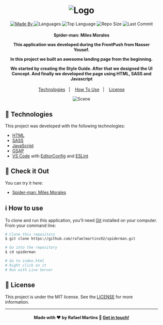 <h1 align="center">
    <img alt="Logo" src="img/spiderman-text.png" />
    <br>
</h1>

<p align="center">
  <a href="https://www.linkedin.com/in/rafael-martins92/">
  <img alt="Made By" src="https://img.shields.io/static/v1?label=Made%20By&message=Rafael%20Martins&color=orange&style=for-the-badge">
	</a>
  
  <img alt="Languages" src="https://img.shields.io/github/languages/count/rafaelmartins92/spiderman?style=for-the-badge">
  
  <img alt="Top Language" src="https://img.shields.io/github/languages/top/rafaelmartins92/spiderman?style=for-the-badge">
  
  <img alt="Repo Size" src="https://img.shields.io/github/repo-size/rafaelmartins92/spiderman?style=for-the-badge">
  
  <img alt="Last Commit" src="https://img.shields.io/github/last-commit/rafaelmartins92/spiderman?style=for-the-badge">
</p>

<h4 align="center">
  <p>Spider-man: Miles Morales</p>
  
  <p>This application was developed during the FrontPush from Nasser Yousef.</p>

  <p>
  In this project we built an awesome landing page from the beginning. 

  We started by creating the Style Guide. After that we designed the UI Concept. And finally we developed the page using HTML, SASS and Javascript
  </p>
</h4>


<p align="center">
  <a href="#rocket-technologies">Technologies</a>&nbsp;&nbsp;&nbsp;|&nbsp;&nbsp;&nbsp;
  <a href="#information_source-how-to-use">How To Use</a>&nbsp;&nbsp;&nbsp;|&nbsp;&nbsp;&nbsp;
  <a href="#memo-license">License</a>
</p>

<p align="center">
  <img alt="Scene" src="img/portfolio-scene---spiderman@2x.png">
</p>

## :rocket: Technologies

This project was developed with the following technologies:

-  [HTML](https://developer.mozilla.org/pt-BR/docs/Web/HTML)
-  [SASS](https://sass-lang.com/)
-  [JavaScript](https://developer.mozilla.org/pt-BR/docs/Web/JavaScript)
-  [GSAP](https://greensock.com/gsap/)
-  [VS Code][vc] with [EditorConfig][vceditconfig] and [ESLint][vceslint]

## :eyes: Check it Out

You can try it here:

-  [Spider-man: Miles Morales][demo]

## :information_source: How to use

To clone and run this application, you'll need [Git](https://git-scm.com) installed on your computer. From your command line:

```bash
# Clone this repository
$ git clone https://github.com/rafaelmartins92/spiderman.git

# Go into the repository
$ cd spiderman

# Go to index.html
# Right click on it
# Run with Live Server
```

## :memo: License
This project is under the MIT license. See the [LICENSE](https://github.com/rafaelmartins92/spiderman/blob/master/LICENSE) for more information.

---

<h4 align="center">
    Made with ♥ by Rafael Martins 👋 <a href="https://www.linkedin.com/in/rafael-martins92/" target="_blank">Get in touch!</a>
</h4>

[vc]: https://code.visualstudio.com/
[vceditconfig]: https://marketplace.visualstudio.com/items?itemName=EditorConfig.EditorConfig
[vceslint]: https://marketplace.visualstudio.com/items?itemName=dbaeumer.vscode-eslint
[demo]: https://spiderman-liard.vercel.app/

